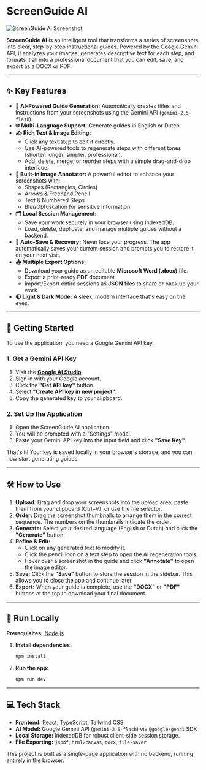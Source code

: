 # ScreenGuide AI

![ScreenGuide AI Screenshot](https://raw.githubusercontent.com/pvries86/ScreenGuide-AI/main/screenguide-ai-promo.png)

**ScreenGuide AI** is an intelligent tool that transforms a series of screenshots into clear, step-by-step instructional guides. Powered by the Google Gemini API, it analyzes your images, generates descriptive text for each step, and formats it all into a professional document that you can edit, save, and export as a DOCX or PDF.

---

## ✨ Key Features

-   **🤖 AI-Powered Guide Generation:** Automatically creates titles and instructions from your screenshots using the Gemini API (`gemini-2.5-flash`).
-   **🌐 Multi-Language Support:** Generate guides in English or Dutch.
-   **✍️ Rich Text & Image Editing:**
    -   Click any text step to edit it directly.
    -   Use AI-powered tools to regenerate steps with different tones (shorter, longer, simpler, professional).
    -   Add, delete, merge, or reorder steps with a simple drag-and-drop interface.
-   **🎨 Built-in Image Annotator:** A powerful editor to enhance your screenshots with:
    -   Shapes (Rectangles, Circles)
    -   Arrows & Freehand Pencil
    -   Text & Numbered Steps
    -   Blur/Obfuscation for sensitive information
-   **🗂️ Local Session Management:**
    -   Save your work securely in your browser using IndexedDB.
    -   Load, delete, duplicate, and manage multiple guides without a backend.
-   **💾 Auto-Save & Recovery:** Never lose your progress. The app automatically saves your current session and prompts you to restore it on your next visit.
-   **📤 Multiple Export Options:**
    -   Download your guide as an editable **Microsoft Word (.docx)** file.
    -   Export a print-ready **PDF** document.
    -   Import/Export entire sessions as **JSON** files to share or back up your work.
-   **🌓 Light & Dark Mode:** A sleek, modern interface that's easy on the eyes.

---

## 🚀 Getting Started

To use the application, you need a Google Gemini API key.

### 1. Get a Gemini API Key

1.  Visit the **[Google AI Studio](https://aistudio.google.com/)**.
2.  Sign in with your Google account.
3.  Click the **"Get API key"** button.
4.  Select **"Create API key in new project"**.
5.  Copy the generated key to your clipboard.

### 2. Set Up the Application

1.  Open the ScreenGuide AI application.
2.  You will be prompted with a "Settings" modal.
3.  Paste your Gemini API key into the input field and click **"Save Key"**.

That's it! Your key is saved locally in your browser's storage, and you can now start generating guides.

---

## 🛠️ How to Use

1.  **Upload:** Drag and drop your screenshots into the upload area, paste them from your clipboard (Ctrl+V), or use the file selector.
2.  **Order:** Drag the screenshot thumbnails to arrange them in the correct sequence. The numbers on the thumbnails indicate the order.
3.  **Generate:** Select your desired language (English or Dutch) and click the **"Generate"** button.
4.  **Refine & Edit:**
    -   Click on any generated text to modify it.
    -   Click the pencil icon on a text step to open the AI regeneration tools.
    -   Hover over a screenshot in the guide and click **"Annotate"** to open the image editor.
5.  **Save:** Click the **"Save"** button to store the session in the sidebar. This allows you to close the app and continue later.
6.  **Export:** When your guide is complete, use the **"DOCX"** or **"PDF"** buttons at the top to download your final document.

---

## 🏃 Run Locally

**Prerequisites:** [Node.js](https://nodejs.org/)

1.  **Install dependencies:**
    ```bash
    npm install
    ```
2.  **Run the app:**
    ```bash
    npm run dev
    ```
---

## 💻 Tech Stack

-   **Frontend:** React, TypeScript, Tailwind CSS
-   **AI Model:** Google Gemini API (`gemini-2.5-flash`) via `@google/genai` SDK
-   **Local Storage:** IndexedDB for robust client-side session storage.
-   **File Exporting:** `jspdf`, `html2canvas`, `docx`, `file-saver`

This project is built as a single-page application with no backend, running entirely in the browser.
